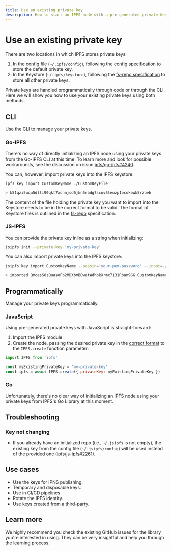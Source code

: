 ```yaml
---
title: Use an existing private key
description: How to start an IPFS node with a pre-generated private key.
---
```


# Use an existing private key

There are two locations in which IPFS stores private keys:

1. In the config file (`~/.ipfs/config`), following the [config specification](https://github.com/ipfs/go-ipfs/blob/master/docs/config.md#identityprivkey) to store the default private key.
2. In the Keystore (`~/.ipfs/keystore`), following the [fs-repo specification](https://github.com/ipfs/specs/blob/master/REPO_FS.md) to store all other private keys.

Private keys are handled programmatically through code or through the CLI. Here we will show you how to use your existing private keys using both methods.

## CLI

Use the CLI to manage your private keys.

### Go-IPFS

There's no way of directly initializing an IPFS node using your private keys from the Go-IPFS CLI at this time. To learn more and look for possible workarounds, see the discussion on issue [ipfs/go-ipfs#4240](https://github.com/ipfs/go-ipfs/issues/4240).

You can, however, import private keys into the IPFS keystore:

```sh
ipfs key import CustomKeyName ./CustomKeyFile

> k51qzi5uqu5dlli90qkt7xcnnjsd6jkn5rbdg7scuv6leozp1ecokewk5rzbeh
```

The content of the file holding the private key you want to import into the Keystore needs to be in the correct format to be valid.
The format of Keystore files is outlined in the [fs-repo](https://github.com/ipfs/specs/blob/master/REPO_FS.md#keystore) specification.


### JS-IPFS

You can provide the private key inline as a string when initializing:

```sh
jsipfs init --private-key 'my-private-key'
```

You can also import private keys into the IPFS keystore:

```sh
jsipfs key import CustomKeyName --passin='your-pem-password' --input=./CustomKeyFile

> imported QmcasS8sQuasoFb2MDXbmBDwatWdhbkXrmx7131Rban9GG CustomKeyName
```

## Programmatically

Manage your private keys programmatically.

### JavaScript

Using pre-generated private keys with JavaScript is straight-forward:

1. Import the IPFS module.
2. Create the node, passing the desired private key in the [correct format](https://github.com/ipfs/js-ipfs/blob/master/docs/MODULE.md#optionsinit) to the `IPFS.create` function parameter:

```javascript
import IPFS from 'ipfs'

const myExistingPrivateKey = 'my-private-key'
const ipfs = await IPFS.create({ privateKey: myExistingPrivateKey })
```

### Go

Unfortunately, there's no clear way of initializing an IPFS node using your private keys from IPFS's Go Library at this moment.

## Troubleshooting

### Key not changing
  - If you already have an initialized repo (i.e., `~/.jsipfs` is not empty), the existing key from the config file (`~/.jsipfs/config`) will be used instead of the provided one ([ipfs/js-ipfs#2261](https://github.com/ipfs/js-ipfs/issues/2261#issuecomment-637449985)).

## Use cases

- Use the keys for IPNS publishing.
- Temporary and disposable keys.
- Use in CI/CD pipelines.
- Rotate the IPFS identity.
- Use keys created from a third-party.

## Learn more

We highly recommend you check the existing GitHub issues for the library you're interested in using. They can be very insightful and help you through the learning process.
